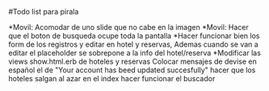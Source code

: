#Todo list para pirala

*Movil: Acomodar de uno slide que no cabe en la imagen
*Movil: Hacer que el boton de busqueda ocupe toda la pantalla
*Hacer funcionar bien los form de los registros y editar en hotel y reservas, Ademas cuando se van a editar el placeholder se sobrepone a la info del hotel/reserva
*Modificar las views show.html.erb de hoteles y reservas
Colocar mensajes de devise en español el de "Your account has beed updated succesfully"
hacer que los hoteles salgan al azar en el index
hacer funcionar el buscador


